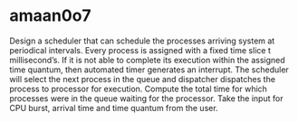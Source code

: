 # amaan0o7
Design a scheduler that can schedule the processes arriving system at periodical intervals. Every process is assigned with a fixed time slice t millisecond’s. If it is not able to complete its execution within the assigned time quantum, then automated timer generates an interrupt. The scheduler will select the next process in the queue and dispatcher dispatches the process to processor for execution. Compute the total time for which processes were in the queue waiting for the processor. Take the input for CPU burst, arrival time and time quantum from the user.
